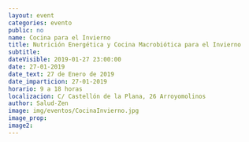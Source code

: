 ```yaml
---
layout: event
categories: evento
public: no
name: Cocina para el Invierno
title: Nutrición Energética y Cocina Macrobiótica para el Invierno
subtitle:
dateVisible: 2019-01-27 23:00:00
date: 27-01-2019
date_text: 27 de Enero de 2019
date_imparticion: 27-01-2019
horario: 9 a 18 horas
localizacion: C/ Castellón de la Plana, 26 Arroyomolinos
author: Salud-Zen
image: img/eventos/CocinaInvierno.jpg
image_prop:
image2:
---
```

